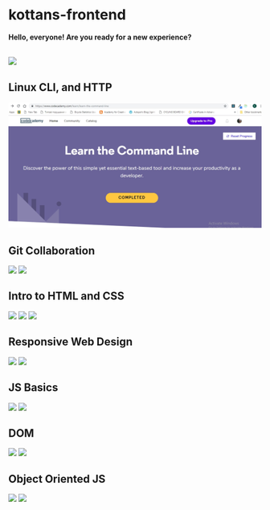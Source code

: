 # kottans-frontend

<b>Hello, everyone! Are you ready for a new experience?</b>

<br>
<img height="500px" src="https://scontent.fiev13-1.fna.fbcdn.net/v/t1.0-9/48396361_1408634322606304_8205743904742440960_n.jpg?_nc_cat=101&_nc_ht=scontent.fiev13-1.fna&oh=f9029932c5a24eaee0053846e819eda8&oe=5CD4E635" />
<br>

## Linux CLI, and HTTP

<img src="./task_linux_cli/command-line-codecademy.jpg" />

## Git Collaboration

<img src="/task_git_collaboration/version-control-udacity.jpg" />
<img src="/task_git_collaboration/github-collaboration-udacity.jpg" />

## Intro to HTML and CSS

<img src="/task_html_css_intro/html-css-udacity.jpg" />
<img src="/task_html_css_intro/htmlacademy-1.jpg" />
<img src="/task_html_css_intro/htmlacademy-2.jpg" />

## Responsive Web Design

<img src="/task_responsive_web_design/responsive-web-design-udacity.jpg" />
<img src="/task_responsive_web_design/flexbox-froggy.jpg" />

## JS Basics
<img src="/task_js_basics/javascript-udacity.jpg" />
<img src="/task_js_basics/algorithm-scripting-challenges-freecodecamp.jpg" />

## DOM
<img src="/task_js_dom/document-object-model-udacity.jpg" />
<img src="/task_js_dom/algorithm-scripting-challenges-freecodecamp.jpg" />

## Object Oriented JS
<img src="/task_js_oop/object-oriented-js-udacity.jpg" />
<img src="/task_js_oop/object-oriented-js-codewars.jpg" />
